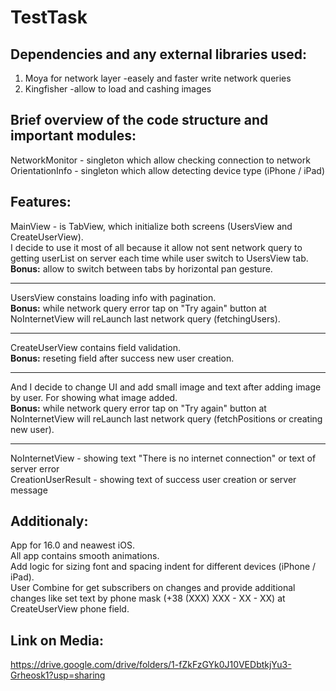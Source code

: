 # TestTask

## Dependencies and any external libraries used:
1) Moya for network layer
   -easely and faster write network queries
2) Kingfisher
   -allow to load and cashing images

## Brief overview of the code structure and important modules:
NetworkMonitor - singleton which allow checking connection to network
OrientationInfo - singleton which allow detecting device type (iPhone / iPad)

## Features:
MainView - is TabView, which initialize both screens (UsersView and CreateUserView).  
I decide to use it most of all because it allow not sent network query to getting userList on server each time while user switch to UsersView tab.  
**Bonus:** allow to switch between tabs by horizontal pan gesture.

---
UsersView constains loading info with pagination.  
**Bonus:** while network query error tap on "Try again" button at NoInternetView will reLaunch last network query (fetchingUsers).

---
CreateUserView contains field validation.  
**Bonus:** reseting field after success new user creation.

---
And I decide to change UI and add small image and text after adding image by user. For showing what image added.  
**Bonus:** while network query error tap on "Try again" button at NoInternetView will reLaunch last network query (fetchPositions or creating new user).

---

NoInternetView - showing text "There is no internet connection" or text of server error  
CreationUserResult - showing text of success user creation or server message


## Additionaly:
App for 16.0 and neawest iOS.  
All app contains smooth animations.  
Add logic for sizing font and spacing indent for different devices (iPhone / iPad).  
User Combine for get subscribers on changes and provide additional changes like set text by phone mask (+38 (XXX) XXX - XX - XX) at CreateUserView phone field.  


## Link on Media:  
https://drive.google.com/drive/folders/1-fZkFzGYk0J10VEDbtkjYu3-Grheosk1?usp=sharing
